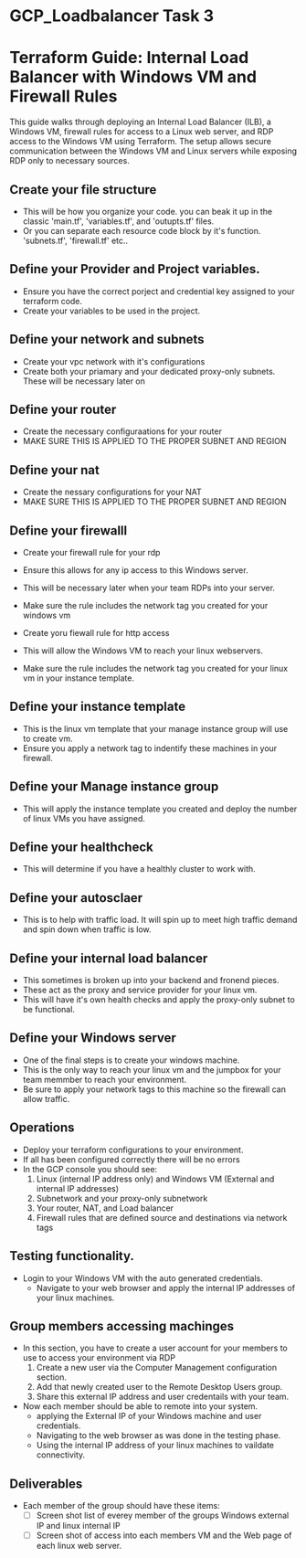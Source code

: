 # GCP_Loadbalancer Task 3

# Terraform Guide: Internal Load Balancer with Windows VM and Firewall Rules


This guide walks through deploying an Internal Load Balancer (ILB), a Windows VM, firewall rules for access to a Linux web server, and RDP access to the Windows VM using Terraform. The setup allows secure communication between the Windows VM and Linux servers while exposing RDP only to necessary sources.

## Create your file structure
- This will be how you organize your code. you can beak it up in the classic 'main.tf', 'variables.tf', and 'outupts.tf' files. 
- Or you can separate each resource code block by it's function. 'subnets.tf', 'firewall.tf' etc..

## Define your Provider and Project variables. 
- Ensure you have the correct porject and credential key assigned to your terraform code. 
- Create your variables to be used in the project.

## Define your network and subnets
- Create your vpc network with it's configurations
- Create both your priamary and your dedicated proxy-only subnets. These will be necessary later on

## Define your router
- Create the necessary configuraations for your router
- MAKE SURE THIS IS APPLIED TO THE PROPER SUBNET AND REGION

## Define your nat
- Create the nessary configurations for your NAT
- MAKE SURE THIS IS APPLIED TO THE PROPER SUBNET AND REGION 

## Define your firewalll
- Create your firewall rule for your rdp
 - Ensure this allows for any ip access to this Windows server. 
 - This will be necessary later when your team RDPs into your server. 
 - Make sure the rule includes the network tag you created for your windows vm

- Create yoru fiewall rule for http access
 - This will allow the Windows VM to reach your linux webservers. 
 - Make sure the rule includes the network tag you created for your linux vm in your instance template. 

 ## Define your instance template
 - This is the linux vm template that your manage instance group will use to create vm. 
  - Ensure you apply a network tag to indentify these machines in your firewall. 

## Define your Manage instance group
- This will apply the instance template you created and deploy the number of linux VMs you have assigned. 

## Define your healthcheck
- This will determine if you have a healthly cluster to work with. 

## Define your autosclaer
- This is to help with traffic load. It will spin up to meet high traffic demand and spin down when traffic is low. 

## Define your internal load balancer
- This sometimes is broken up into your backend and fronend pieces. 
 - These act as the proxy and service provider for your linux vm. 
 - This will have it's own health checks and apply the proxy-only subnet to be functional. 

## Define your Windows server
- One of the final steps is to create your windows machine. 
 - This is the only way to reach your linux vm and the jumpbox for your team memmber to reach your environment. 
 - Be sure to apply your network tags to this machine so the firewall can allow traffic. 


 ## Operations
 - Deploy your terraform configurations to your environment. 
 - If all has been configured correctly there will be no errors
 - In the GCP console you should see:
     1. Linux (internal IP address only) and Windows VM (External and internal IP addresses)
     2. Subnetwork and your proxy-only subnetwork
     3. Your router, NAT, and Load balancer
     4. Firewall rules that are defined source and destinations via network tags

## Testing functionality.
- Login to your Windows VM with the auto generated credentials. 
  - Navigate to your web browser and apply the internal IP addresses of your linux machines. 

## Group members accessing machinges
- In this section, you have to create a user account for your members to use to access your environment via RDP
    1. Create a new user via the Computer Management configuration section. 
    2. Add that newly created user to the Remote Desktop Users group. 
    3. Share this external IP address and user credentails with your team.
- Now each member should be able to remote into your system. 
    - applying the External IP of your Windows machine and user credentials. 
    - Navigating to the web browser as was done in the testing phase. 
    - Using the internal IP address of your linux machines to vaildate connectivity. 

## Deliverables
- Each member of the group should have these items:
    - [ ] Screen shot list of everey member of the groups Windows external IP and linux internal IP
    - [ ] Screen shot of access into each members VM and the Web page of each linux web server. 